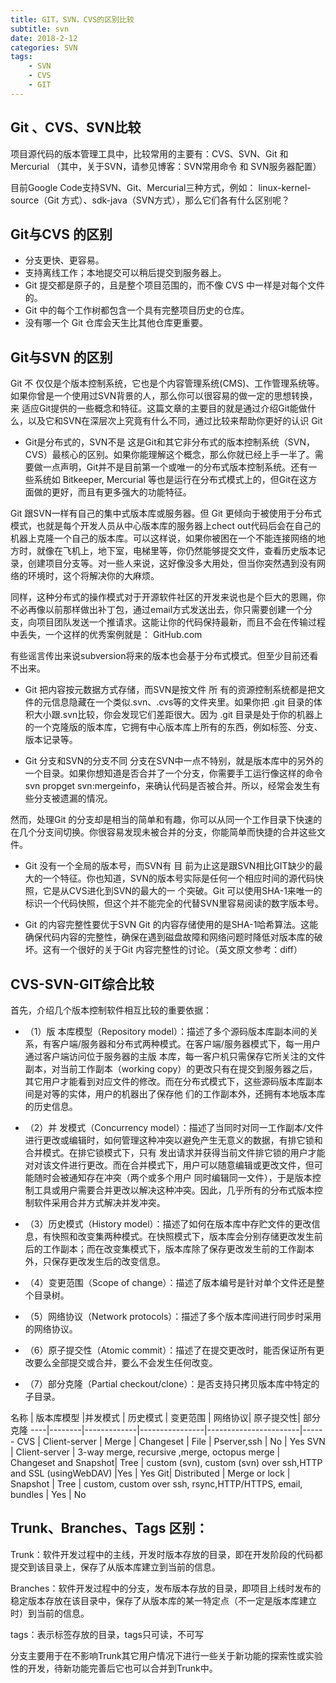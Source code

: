 ```yaml
---
title: GIT，SVN，CVS的区别比较
subtitle: svn
date: 2018-2-12
categories: SVN
tags: 
    - SVN
    - CVS
    - GIT
---
```

## Git 、CVS、SVN比较
项目源代码的版本管理工具中，比较常用的主要有：CVS、SVN、Git 和 Mercurial  （其中，关于SVN，请参见博客：SVN常用命令 和 SVN服务器配置）

目前Google Code支持SVN、Git、Mercurial三种方式，例如： linux-kernel-source（Git 方式）、sdk-java（SVN方式），那么它们各有什么区别呢？

## Git与CVS 的区别 
+ 分支更快、更容易。
+ 支持离线工作；本地提交可以稍后提交到服务器上。
+ Git 提交都是原子的，且是整个项目范围的，而不像 CVS 中一样是对每个文件的。
+ Git 中的每个工作树都包含一个具有完整项目历史的仓库。
+ 没有哪一个 Git 仓库会天生比其他仓库更重要。

## Git与SVN 的区别
Git 不 仅仅是个版本控制系统，它也是个内容管理系统(CMS)、工作管理系统等。如果你曾是一个使用过SVN背景的人，那么你可以很容易的做一定的思想转换，来 适应Git提供的一些概念和特征。这篇文章的主要目的就是通过介绍Git能做什么，以及它和SVN在深层次上究竟有什么不同，通过比较来帮助你更好的认识 Git

+ Git是分布式的，SVN不是
这是Git和其它非分布式的版本控制系统（SVN，CVS）最核心的区别。如果你能理解这个概念，那么你就已经上手一半了。需要做一点声明，Git并不是目前第一个或唯一的分布式版本控制系统。还有一些系统如 Bitkeeper, Mercurial 等也是运行在分布式模式上的，但Git在这方面做的更好，而且有更多强大的功能特征。

Git 跟SVN一样有自己的集中式版本库或服务器。但 Git 更倾向于被使用于分布式模式，也就是每个开发人员从中心版本库的服务器上chect out代码后会在自己的机器上克隆一个自己的版本库。可以这样说，如果你被困在一个不能连接网络的地方时，就像在飞机上，地下室，电梯里等，你仍然能够提交文件，查看历史版本记录，创建项目分支等。对一些人来说，这好像没多大用处，但当你突然遇到没有网络的环境时，这个将解决你的大麻烦。

同样，这种分布式的操作模式对于开源软件社区的开发来说也是个巨大的恩赐，你不必再像以前那样做出补丁包，通过email方式发送出去，你只需要创建一个分支，向项目团队发送一个推请求。这能让你的代码保持最新，而且不会在传输过程中丢失，一个这样的优秀案例就是： GitHub.com 

有些谣言传出来说subversion将来的版本也会基于分布式模式。但至少目前还看不出来。

+ Git 把内容按元数据方式存储，而SVN是按文件
所 有的资源控制系统都是把文件的元信息隐藏在一个类似.svn、.cvs等的文件夹里。如果你把 .git 目录的体积大小跟.svn比较，你会发现它们差距很大。因为 .git 目录是处于你的机器上的一个克隆版的版本库，它拥有中心版本库上所有的东西，例如标签、分支、版本记录等。

+ Git 分支和SVN的分支不同
分支在SVN中一点不特别，就是版本库中的另外的一个目录。如果你想知道是否合并了一个分支，你需要手工运行像这样的命令svn propget svn:mergeinfo，来确认代码是否被合并。所以，经常会发生有些分支被遗漏的情况。

然而，处理Git 的分支却是相当的简单和有趣，你可以从同一个工作目录下快速的在几个分支间切换。你很容易发现未被合并的分支，你能简单而快捷的合并这些文件。

+ Git 没有一个全局的版本号，而SVN有
目 前为止这是跟SVN相比GIT缺少的最大的一个特征。你也知道，SVN的版本号实际是任何一个相应时间的源代码快照，它是从CVS进化到SVN的最大的一 个突破。Git 可以使用SHA-1来唯一的标识一个代码快照，但这个并不能完全的代替SVN里容易阅读的数字版本号。

+ Git 的内容完整性要优于SVN
Git 的内容存储使用的是SHA-1哈希算法。这能确保代码内容的完整性，确保在遇到磁盘故障和网络问题时降低对版本库的破坏。这有一个很好的关于Git 内容完整性的讨论。（英文原文参考：diff）

## CVS-SVN-GIT综合比较
首先，介绍几个版本控制软件相互比较的重要依据：
+ （1）版 本库模型（Repository model）：描述了多个源码版本库副本间的关系，有客户端/服务器和分布式两种模式。在客户端/服务器模式下，每一用户通过客户端访问位于服务器的主版 本库，每一客户机只需保存它所关注的文件副本，对当前工作副本（working copy）的更改只有在提交到服务器之后，其它用户才能看到对应文件的修改。而在分布式模式下，这些源码版本库副本间是对等的实体，用户的机器出了保存他 们的工作副本外，还拥有本地版本库的历史信息。

+ （2）并 发模式（Concurrency model）：描述了当同时对同一工作副本/文件进行更改或编辑时，如何管理这种冲突以避免产生无意义的数据，有排它锁和合并模式。在排它锁模式下，只有 发出请求并获得当前文件排它锁的用户才能对对该文件进行更改。而在合并模式下，用户可以随意编辑或更改文件，但可能随时会被通知存在冲突（两个或多个用户 同时编辑同一文件），于是版本控制工具或用户需要合并更改以解决这种冲突。因此，几乎所有的分布式版本控制软件采用合并方式解决并发冲突。

+ （3）历史模式（History model）：描述了如何在版本库中存贮文件的更改信息，有快照和改变集两种模式。在快照模式下，版本库会分别存储更改发生前后的工作副本；而在改变集模式下，版本库除了保存更改发生前的工作副本外，只保存更改发生后的改变信息。

+ （4）变更范围（Scope of change）：描述了版本编号是针对单个文件还是整个目录树。

+ （5）网络协议（Network protocols）：描述了多个版本库间进行同步时采用的网络协议。

+ （6）原子提交性（Atomic commit）：描述了在提交更改时，能否保证所有更改要么全部提交或合并，要么不会发生任何改变。

+ （7）部分克隆（Partial checkout/clone）：是否支持只拷贝版本库中特定的子目录。


名称 | 版本库模型  |并发模式 | 历史模式 | 变更范围 | 网络协议| 原子提交性| 部分克隆
----|--------|-------------|----------------|-----------------------|------
CVS | Client-server | Merge | Changeset | File | Pserver,ssh | No | Yes
SVN | Client-server | 3-way merge, recursive ,merge, octopus merge | Changeset and Snapshot| Tree | custom (svn), custom (svn) over ssh,HTTP and SSL (usingWebDAV) |Yes | Yes
Git| Distributed | Merge or lock | Snapshot | Tree | custom, custom over ssh, rsync,HTTP/HTTPS, email, bundles | Yes | No

## Trunk、Branches、Tags 区别：
Trunk：软件开发过程中的主线，开发时版本存放的目录，即在开发阶段的代码都提交到该目录上，保存了从版本库建立到当前的信息。 

Branches：软件开发过程中的分支，发布版本存放的目录，即项目上线时发布的稳定版本存放在该目录中，保存了从版本库的某一特定点（不一定是版本库建立时）到当前的信息。

tags：表示标签存放的目录，tags只可读，不可写

分支主要用于在不影响Trunk其它用户情况下进行一些关于新功能的探索性或实验性的开发，待新功能完善后它也可以合并到Trunk中。


